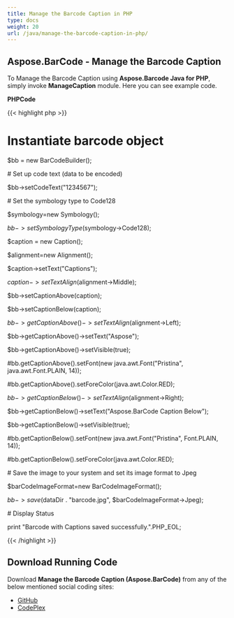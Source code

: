 ```yaml
---
title: Manage the Barcode Caption in PHP
type: docs
weight: 20
url: /java/manage-the-barcode-caption-in-php/
---
```


## **Aspose.BarCode - Manage the Barcode Caption**
To Manage the Barcode Caption using **Aspose.Barcode Java for PHP**, simply invoke **ManageCaption** module. Here you can see example code.

**PHPCode**

{{< highlight php >}}

 # Instantiate barcode object

$bb = new BarCodeBuilder();

\# Set up code text (data to be encoded)

$bb->setCodeText("1234567");

\# Set the symbology type to Code128

$symbology=new Symbology();

$bb->setSymbologyType($symbology->Code128);

$caption = new Caption();

$alignment=new Alignment();

$caption->setText("Captions");

$caption->setTextAlign($alignment->Middle);

$bb->setCaptionAbove(caption);

$bb->setCaptionBelow(caption);

$bb->getCaptionAbove()->setTextAlign($alignment->Left);

$bb->getCaptionAbove()->setText("Aspose");

$bb->getCaptionAbove()->setVisible(true);

#bb.getCaptionAbove().setFont(new java.awt.Font("Pristina", java.awt.Font.PLAIN, 14));

#bb.getCaptionAbove().setForeColor(java.awt.Color.RED);

$bb->getCaptionBelow()->setTextAlign($alignment->Right);

$bb->getCaptionBelow()->setText("Aspose.BarCode Caption Below");

$bb->getCaptionBelow()->setVisible(true);

#bb.getCaptionBelow().setFont(new java.awt.Font("Pristina", Font.PLAIN, 14));

#bb.getCaptionBelow().setForeColor(java.awt.Color.RED);

\# Save the image to your system and set its image format to Jpeg

$barCodeImageFormat=new BarCodeImageFormat();

$bb->save($dataDir . "barcode.jpg", $barCodeImageFormat->Jpeg);

\# Display Status

print "Barcode with Captions saved successfully.".PHP_EOL;

{{< /highlight >}}
## **Download Running Code**
Download **Manage the Barcode Caption (Aspose.BarCode)** from any of the below mentioned social coding sites:

- [GitHub](https://github.com/aspose-barcode/Aspose.BarCode-for-Java/blob/master/Plugins/Aspose_Barcode_Java_for_PHP/src/aspose/barcode/WorkingWithBarcode/UtilityFeatures/ManageCaption.php)
- [CodePlex](https://asposebarcodejavaphp.codeplex.com/SourceControl/latest#src/aspose/barcode/WorkingWithBarcode/UtilityFeatures/ManageCaption.php)
